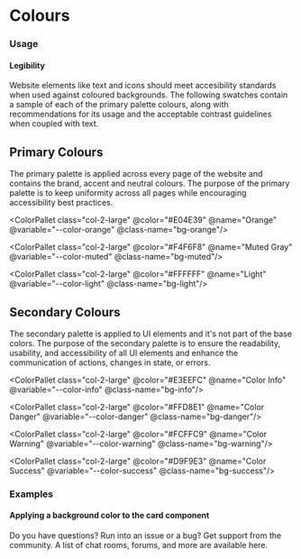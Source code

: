 # Colours

### Usage
#### Legibility
Website elements like text and icons should meet accesibility standards when used against coloured backgrounds. The following swatches contain a sample of each of the primary palette colours, along with recommendations for its usage and the acceptable contrast guidelines when coupled with text.


## Primary Colours
The primary palette is applied across every page of the website and contains the brand, accent and neutral colours. The purpose of the primary palette is to keep uniformity across all pages while encouraging accessibility best practices.

<div class="layout-grid">
  <ColorPallet class="col-2-large" @color="#1A1A1A" @name="Dark Gray" @variable="--color-dark" @class-name="bg-dark" />

  <ColorPallet class="col-2-large" @color="#E04E39" @name="Orange" @variable="--color-orange" @class-name="bg-orange"/>

  <ColorPallet class="col-2-large" @color="#F4F6F8" @name="Muted Gray" @variable="--color-muted" @class-name="bg-muted"/>

  <ColorPallet class="col-2-large" @color="#FFFFFF" @name="Light" @variable="--color-light" @class-name="bg-light"/>
</div>

## Secondary Colours
The secondary palette is applied to UI elements and it's not part of the base colors. The purpose of the secondary palette is to ensure the readability, usability, and accessibility of all UI elements and enhance the communication of actions, changes in state, or errors.

<div class="layout-grid">
  <ColorPallet class="col-2-large" @color="#A2A3A8" @name="Light" @variable="--color-gray" @class-name="bg-gray"/>

  <ColorPallet class="col-2-large" @color="#E3EEFC" @name="Color Info" @variable="--color-info" @class-name="bg-info"/>

  <ColorPallet class="col-2-large" @color="#FFD8E1" @name="Color Danger" @variable="--color-danger" @class-name="bg-danger"/>

  <ColorPallet class="col-2-large" @color="#FCFFC9" @name="Color Warning" @variable="--color-warning" @class-name="bg-warning"/>

  <ColorPallet class="col-2-large" @color="#D9F9E3" @name="Color Success" @variable="--color-success" @class-name="bg-success"/>
</div>

### Examples

#### Applying a background color to the card component

<div class="card bg-info">
  <div class="card-content">
  Do you have questions? Run into an issue or a bug? Get support from the community. A list of chat rooms, forums, and more are available here.
  </div>
</div>
